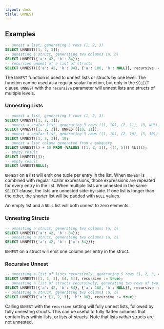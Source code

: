 ```yaml
---
layout: docu
title: UNNEST
---
```


## Examples

```sql
-- unnest a list, generating 3 rows (1, 2, 3)
SELECT UNNEST([1, 2, 3]);
-- unnesting a struct, generating two columns (a, b)
SELECT UNNEST({'a': 42, 'b': 84});
-- recursive unnest of a list of structs
SELECT UNNEST([{'a': 42, 'b': 84}, {'a': 100, 'b': NULL}], recursive := true);
```

The `UNNEST` function is used to unnest lists or structs by one level. The function can be used as a regular scalar function, but only in the `SELECT` clause. `UNNEST` with the `recursive` parameter will unnest lists and structs of multiple levels.

### Unnesting Lists

```sql
-- unnest a list, generating 3 rows (1, 2, 3)
SELECT UNNEST([1, 2, 3]);
-- unnest a scalar list, generating 3 rows ((1, 10), (2, 11), (3, NULL))
SELECT UNNEST([1, 2, 3]), UNNEST([10, 11]);
-- unnest a scalar list, generating 3 rows ((1, 10), (2, 10), (3, 10))
SELECT UNNEST([1, 2, 3]), 10;
-- unnest a list column generated from a subquery
SELECT UNNEST(l) + 10 FROM (VALUES ([1, 2, 3]), ([4, 5])) tbl(l);
-- empty result
SELECT UNNEST([]);
-- empty result
SELECT UNNEST(NULL);
```

`UNNEST` on a list will emit one tuple per entry in the list. When `UNNEST` is combined with regular scalar expressions, those expressions are repeated for every entry in the list. When multiple lists are unnested in the same `SELECT` clause, the lists are unnested side-by-side. If one list is longer than the other, the shorter list will be padded with `NULL` values.

An empty list and a `NULL` list will both unnest to zero elements.

### Unnesting Structs

```sql
-- unnesting a struct, generating two columns (a, b)
SELECT UNNEST({'a': 42, 'b': 84});
-- unnesting a struct, generating two columns (a, b)
SELECT UNNEST({'a': 42, 'b': {'x': 84}});
```

`UNNEST` on a struct will emit one column per entry in the struct.

### Recursive Unnest

```sql
-- unnesting a list of lists recursively, generating 5 rows (1, 2, 3, 4, 5)
SELECT UNNEST([[1, 2, 3], [4, 5]], recursive := true);
-- unnesting a list of structs recursively, generating two rows of two columns (a, b)
SELECT UNNEST([{'a': 42, 'b': 84}, {'a': 100, 'b': NULL}], recursive := true);
-- unnesting a struct, generating two columns (a, b)
SELECT UNNEST({'a': [1, 2, 3], 'b': 88}, recursive := true);
```

Calling `UNNEST` with the `recursive` setting will fully unnest lists, followed by fully unnesting structs. This can be useful to fully flatten columns that contain lists within lists, or lists of structs. Note that lists *within* structs are not unnested.
